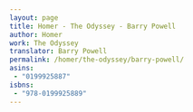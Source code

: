 ```yaml
---
layout: page
title: Homer - The Odyssey - Barry Powell
author: Homer
work: The Odyssey
translator: Barry Powell
permalink: /homer/the-odyssey/barry-powell/
asins:
 - "0199925887"
isbns:
 - "978-0199925889"
---
```

